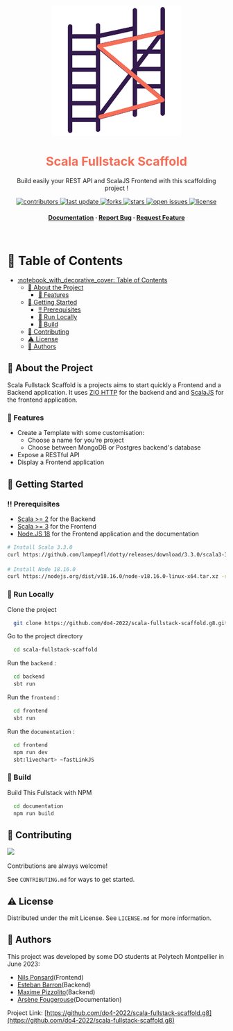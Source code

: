 
<div align="center">

  <img src="documentation/public/scaffold_logo.png" alt="logo" width="300" height="auto" />
  <h1 style="color: #F76E57">Scala Fullstack Scaffold</h1>
  
  <p>
    Build easily your REST API and ScalaJS Frontend with this scaffolding project !
  </p>
  
  
<!-- Badges -->
<p>
  <a href="https://github.com/do4-2022/scala-fullstack-scaffold.g8/graphs/contributors">
    <img src="https://img.shields.io/github/contributors/do4-2022/scala-fullstack-scaffold.g8" alt="contributors" />
  </a>
  <a href="https://github.com/do4-2022/scala-fullstack-scaffold.g8/commits/main">
    <img src="https://img.shields.io/github/last-commit/do4-2022/scala-fullstack-scaffold.g8" alt="last update" />
  </a>
  <a href="https://github.com/do4-2022/scala-fullstack-scaffold.g8/network/members">
    <img src="https://img.shields.io/github/forks/do4-2022/scala-fullstack-scaffold.g8" alt="forks" />
  </a>
  <a href="https://github.com/Louis3797/do4-2022/scala-fullstack-scaffold.g8">
    <img src="https://img.shields.io/github/stars/do4-2022/scala-fullstack-scaffold.g8" alt="stars" />
  </a>
  <a href="https://github.com/do4-2022/scala-fullstack-scaffold.g8/issues/">
    <img src="https://img.shields.io/github/issues/do4-2022/scala-fullstack-scaffold.g8" alt="open issues" />
  </a>
  <a href="https://github.com/do4-2022/scala-fullstack-scaffold.g8/blob/master/LICENSE">
    <img src="https://img.shields.io/github/license/do4-2022/scala-fullstack-scaffold.g8.svg" alt="license" />
  </a>
</p>
   
<h4>
    <a href="https://github.com/do4-2022/scala-fullstack-scaffold.g8">Documentation</a>
  <span> · </span>
    <a href="https://github.com/do4-2022/scala-fullstack-scaffold.g8/issues/">Report Bug</a>
  <span> · </span>
    <a href="https://github.com/do4-2022/scala-fullstack-scaffold.g8/issues/">Request Feature</a>
  </h4>
</div>

<br />

<!-- Table of Contents -->
# :notebook_with_decorative_cover: Table of Contents

- [:notebook\_with\_decorative\_cover: Table of Contents](#notebook_with_decorative_cover-table-of-contents)
  - [:star2: About the Project](#star2-about-the-project)
    - [:dart: Features](#dart-features)
  - [:toolbox: Getting Started](#toolbox-getting-started)
    - [:bangbang: Prerequisites](#bangbang-prerequisites)
    - [:running: Run Locally](#running-run-locally)
    - [:rocket: Build](#rocket-build)
  - [:wave: Contributing](#wave-contributing)
  - [:warning: License](#warning-license)
  - [:handshake: Authors](#handshake-authors)

<!-- About the Project -->
## :star2: About the Project

Scala Fullstack Scaffold is a projects aims to start quickly a Frontend and a Backend application. It uses [ZIO HTTP](https://zio.dev/guides/quickstarts/restful-webservice/) for the backend and and [ScalaJS](https://www.scala-js.org/) for the frontend application.

<!-- Features -->
### :dart: Features

- Create a Template with some customisation:
  - Choose a name for you're project
  - Choose between MongoDB or Postgres backend's database
- Expose a RESTful API
- Display a Frontend application

<!-- Getting Started -->
## :toolbox: Getting Started

<!-- Prerequisites -->
### :bangbang: Prerequisites

- [Scala >= 2](https://scala-lang.org/download/3.3.0.html) for the Backend
- [Scala >= 3](https://scala-lang.org/download/3.3.0.html) for the Frontend
- [Node.JS 18](https://nodejs.org/dist/v18.16.0/node-v18.16.0-linux-x64.tar.xz) for the Frontend application and the documentation

```bash
# Install Scala 3.3.0
curl https://github.com/lampepfl/dotty/releases/download/3.3.0/scala3-3.3.0.tar.gz -sSf | sh

# Install Node 18.16.0
curl https://nodejs.org/dist/v18.16.0/node-v18.16.0-linux-x64.tar.xz -sSf | sh

```

<!-- Run Locally -->
### :running: Run Locally

Clone the project

```bash
  git clone https://github.com/do4-2022/scala-fullstack-scaffold.g8.git
```

Go to the project directory

```bash
  cd scala-fullstack-scaffold
```

Run the `backend` :

```bash
  cd backend
  sbt run
```

Run the `frontend` :

```bash
  cd frontend
  sbt run
```

Run the `documentation` :

```bash
  cd frontend
  npm run dev
  sbt:livechart> ~fastLinkJS
```

<!-- Build -->
### :rocket: Build

Build This Fullstack with NPM

```bash
  cd documentation
  npm run build
```

<!-- Contributing -->
## :wave: Contributing

<a href="https://github.com/do4-2022/scala-fullstack-scaffold.g8/graphs/contributors">
  <img src="https://contrib.rocks/image?repo=do4-2022/scala-fullstack-scaffold.g8" />
</a>

Contributions are always welcome!

See `CONTRIBUTING.md` for ways to get started.

<!-- License -->
## :warning: License

Distributed under the mit License. See `LICENSE.md` for more information.

<!-- Authors -->
## :handshake: Authors

This project was developed by some DO students at Polytech Montpellier in June 2023:

- [Nils Ponsard](https://github.com/nponsard)(Frontend)
- [Esteban Barron](https://github.com/EstebanBAR0N)(Backend)
- [Maxime Pizzolito](https://github.com/Maxtho8)(Backend)
- [Arsène Fougerouse](https://github.com/GridexX)(Documentation)

Project Link: [https://github.com/do4-2022/scala-fullstack-scaffold.g8](https://github.com/do4-2022/scala-fullstack-scaffold.g8)
